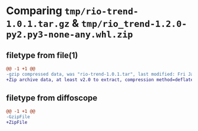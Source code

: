 # Comparing `tmp/rio-trend-1.0.1.tar.gz` & `tmp/rio_trend-1.2.0-py2.py3-none-any.whl.zip`

## filetype from file(1)

```diff
@@ -1 +1 @@
-gzip compressed data, was "rio-trend-1.0.1.tar", last modified: Fri Jan  6 16:56:44 2023, max compression
+Zip archive data, at least v2.0 to extract, compression method=deflate
```

## filetype from diffoscope

```diff
@@ -1 +1 @@
-GzipFile
+ZipFile
```

